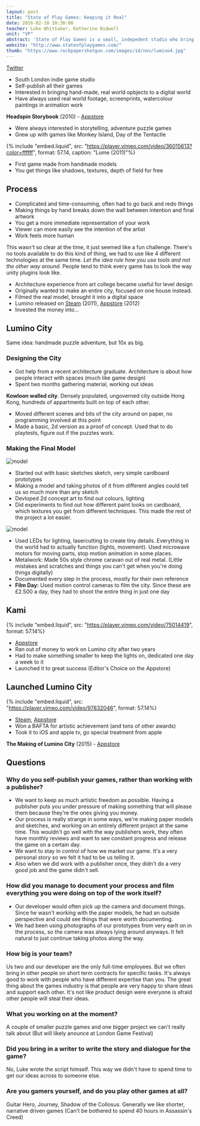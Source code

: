 ```yaml
---
layout: post
title: "State of Play Games: Keeping it Real"
date: 2016-02-10 10:30:00
teacher: Luke Whittaker, Katherine Bidwell
unit: "VP"
abstract: 'State of Play Games is a small, indepedent studio who bring hand-made paper models to a digital space. Their most recent games "Kami" and "Lumino City" have received numerous awards, including a BAFTA for artisitic achievement.'
website: "http://www.stateofplaygames.com/"
thumb: "https://www.rockpapershotgun.com/images/14/nov/lumino4.jpg"
---
```


[Twitter](https://twitter.com/state_of_play)

- South London indie game studio
- Self-publish all their games
- Interested in bringing hand-made, real world opbjects to a digital world
- Have always used real world footage, screenprints, watercolour paintings in animation work

**Headspin Storybook** (2010) - [Appstore](https://itunes.apple.com/gb/app/headspin-storybook/id394160278?mt=8)

- Were always interested in storytelling, adventure puzzle games
- Grew up with games like Monkey Island, Day of the Tentactle

{% include "embed.liquid", src: "https://player.vimeo.com/video/36015613?color=ffffff", format: 57.14, caption: "Lume (2011)"%}

- First game made from handmade models
- You get things like shadows, textures, depth of field for free

## Process

- Complicated and time-consuming, often had to go back and redo things
- Making things by hand breaks down the wall between intention and final artwork
- You get a more immediate representation of your work
- Viewer can more easily see the intention of the artist
- Work feels more human

This wasn't so clear at the time, it just seemed like a fun challenge. There's no tools available to do this kind of thing, we had to use like 4 different technologies at the same time. _Let the idea rule how you use tools and not the other way around._ People tend to think every game has to look the way unity plugins look like.

- Architecture experience from art college became useful for level design
- Originally wanted to make an entire city, focused on one house instead.
- Filmed the real model, brought it into a digital space
- Lumino released on [Steam](http://store.steampowered.com/app/105100/?snr=1_5_9__300) (2011), [Appstore](https://itunes.apple.com/us/app/lume/id502421311?ls=1&mt=8) (2012)
- Invested the money into...

## Lumino City

Same idea: handmade puzzle adventure, but 10x as big.

### Designing the City

- Got help from a recent architecture graduate. Architecture is about how people interact with spaces (much like game design)
- Spent two months gathering material, working out ideas

**Kowloon walled city**. Densely populated, ungoverned city outside Hong Kong, hundreds of appartments built on top of each other.

- Moved different scenes and bits of the city around on paper, no programming involved at this point
- Made a basic, 2d version as a proof of concept. Used that to do playtests, figure out if the puzzles work.

### Making the Final Model

![model](https://i.ytimg.com/vi/JO6t6H19CUk/maxresdefault.jpg)

- Started out with basic sketches sketch, very simple cardboard prototypes
- Making a model and taking photos of it from different angles could tell us so much more than any sketch
- Devloped 2d concept art to find out colours, lighting
- Did experiments to find out how different paint looks on cardboard, which textures you get from different techniques. This made the rest of the project a lot easier.

![model](https://www.rockpapershotgun.com/images/14/nov/lumino4.jpg)

- Used LEDs for lighting, lasercutting to create tiny details. Everything in the world had to actually function (lights, movement). Used microwave motors for moving parts, stop motion animation in some places.
- Metalwork: Made 50s style chrome caravan out of real metal. (Little mistakes and scratches and things you can't get when you're doing things digitally)
- Documented every step in the process, mostly for their own reference
- **Film Day:** Used motion control cameras to film the city. Since these are £2.500 a day, they had to shoot the entire thing in just one day

## Kami

{% include "embed.liquid", src: "https://player.vimeo.com/video/75014419", format: 57.14%}

- [Appstore](https://itunes.apple.com/us/app/kami/id710724007?mt=8)
- Ran out of money to work on Lumino city after two years
- Had to make something smaller to keep the lights on, dedicated one day a week to it
- Launched it to great success (Editor's Choice on the Appstore)

## Launched Lumino City

{% include "embed.liquid", src: "https://player.vimeo.com/video/97832046", format: 57.14%}

- [Steam](http://store.steampowered.com/app/205020/), [Appstore](https://itunes.apple.com/us/app/lumino-city/id958604518?mt=8)
- Won a BAFTA for artistic achievement (and tons of other awards)
- Took it to iOS and apple tv, go special treatment from apple


**The Making of Lumino City** (2015) - [Appstore](https://itunes.apple.com/gb/app/the-making-of-lumino-city/id1060139785?mt=8)

## Questions

### Why do you self-publish your games, rather than working with a publisher?

- We want to keep as much artistic freedom as possible. Having a publisher puts you under pressure of making something that will please them because they're the ones giving you money.
- Our process is really strange in some ways, we're making paper models and sketches, and working on an entirely different project at the same time. This wouldn't go well with the way publishers work, they often have monthly reviews and want to see constant progress and release the game on a certain day.
- We want to stay in control of how we market our game. It's a very personal story so we felt it had to be us telling it.
- Also when we did work with a publisher once, they didn't do a very good job and the game didn't sell.

### How did you manage to document your process and film everything you were doing on top of the work itself?

- Our developer would often pick up the camera and document things. Since he wasn't working with the paper models, he had an outside perspective and could see things that were worth documenting.
- We had been using photographs of our prototypes from very earlt on in the process, so the camera was always lying around anyways. It felt natural to just continue taking photos along the way.

### How big is your team?

Us two and our developer are the only full-time employees. But we often bring in other people on short term contracts for specific tasks. It's always good to work with people who have different expertise than you. The great thing about the games industry is that people are very happy to share ideas and support each other. It's not like product design were everyone is afraid other people will steal their ideas.

### What you working on at the moment?

A couple of smaller puzzle games and one bigger project we can't really talk about (But will likely anounce at London Game Festival)

### Did you bring in a writer to write the story and dialogue for the game?

No, Luke wrote the script himself. This way we didn't have to spend time to get our ideas across to someone else.

### Are you gamers yourself, and do you play other games at all?

Guitar Hero, Journey, Shadow of the Collosus. Generally we like shorter, narrative driven games (Can't be bothered to spend 40 hours in Assassin's Creed)
